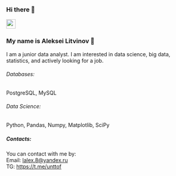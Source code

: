 ### Hi there 👋

<p> <a href="https://www.linkedin.com/in/unttof"><img src="https://img.shields.io/badge/linkedin-%230077B5.svg?&style=for-the-badge&logo=linkedin&logoColor=white" height=25></a></p>

### My name is Aleksei Litvinov :raising_hand: 

I am a junior data analyst. I am interested in data science, big data, statistics, and actively looking for a job.

###### Databases: 
PostgreSQL, MySQL

###### Data Science: 
Python, Pandas, Numpy, Matplotlib, SciPy

##### Contacts:
You can contact with me by:\
Email: lalex.8@yandex.ru\
TG: https://t.me/unttof
